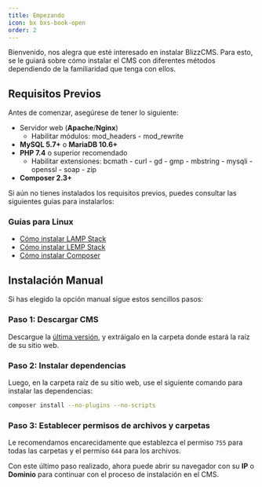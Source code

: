 ```yaml
---
title: Empezando
icon: bx bxs-book-open
order: 2
---
```


Bienvenido, nos alegra que esté interesado en instalar BlizzCMS. Para esto, se le guiará sobre cómo instalar el CMS con diferentes métodos dependiendo de la familiaridad que tenga con ellos.

## Requisitos Previos

Antes de comenzar, asegúrese de tener lo siguiente:

- Servidor web (**Apache**/**Nginx**)
    - Habilitar módulos: mod_headers - mod_rewrite
- **MySQL 5.7+** o **MariaDB 10.6+**
- **PHP 7.4** o superior recomendado
    - Habilitar extensiones: bcmath - curl - gd - gmp - mbstring - mysqli - openssl - soap - zip
- **Composer 2.3+**

Si aún no tienes instalados los requisitos previos, puedes consultar las siguientes guías para instalarlos:

### Guías para Linux

- [Cómo instalar LAMP Stack](../blizzcms/guides/linux/lamp-stack.md)
- [Cómo instalar LEMP Stack](../blizzcms/guides/linux/lemp-stack.md)
- [Cómo instalar Composer](../blizzcms/guides/linux/composer.md)

## Instalación Manual

Si has elegido la opción manual sigue estos sencillos pasos:

### Paso 1: Descargar CMS

Descargue la [última versión](https://github.com/WoW-CMS/BlizzCMS/releases), y extráigalo en la carpeta donde estará la raíz de su sitio web.

### Paso 2: Instalar dependencias

Luego, en la carpeta raíz de su sitio web, use el siguiente comando para instalar las dependencias:

```bash
composer install --no-plugins --no-scripts
```

### Paso 3: Establecer permisos de archivos y carpetas

Le recomendamos encarecidamente que establezca el permiso `755` para todas las carpetas y el permiso `644` para los archivos.

Con este último paso realizado, ahora puede abrir su navegador con su **IP** o **Dominio** para continuar con el proceso de instalación en el CMS.
